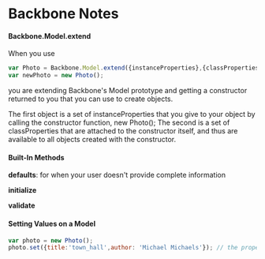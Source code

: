 Backbone Notes
====

#### Backbone.Model.extend
When you use 

```javascript
var Photo = Backbone.Model.extend({instanceProperties},{classProperties, attached to constructor});
var newPhoto = new Photo();
```

you are extending Backbone's Model prototype and getting a constructor returned to you that you can use to create objects.

The first object is a set of instanceProperties that you give to your object by calling the constructor function, new Photo();
The second is a set of classProperties that are attached to the constructor itself, and thus are available to all objects created with the constructor.

#### Built-In Methods

**defaults**: for when your user doesn't provide complete information

**initialize**

**validate**

#### Setting Values on a Model
```javascript
var photo = new Photo();
photo.set({title:'town_hall',author: 'Michael Michaels'}); // the proper way to do it
```
